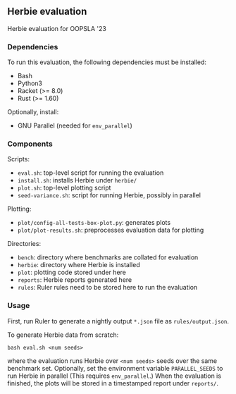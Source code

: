 ## Herbie evaluation

Herbie evaluation for OOPSLA '23

### Dependencies

To run this evaluation, the following dependencies must be installed:
 - Bash
 - Python3
 - Racket (>= 8.0)
 - Rust (>= 1.60)

Optionally, install:
 - GNU Parallel (needed for `env_parallel`)

### Components

Scripts:
- `eval.sh`: top-level script for running the evaluation
- `install.sh`: installs Herbie under `herbie/`
- `plot.sh`: top-level plotting script
- `seed-variance.sh`: script for running Herbie, possibly in parallel

Plotting:
- `plot/config-all-tests-box-plot.py`: generates plots
- `plot/plot-results.sh`: preprocesses evaluation data for plotting

Directories:
- `bench`: directory where benchmarks are collated for evaluation
- `herbie`: directory where Herbie is installed
- `plot`: plotting code stored under here
- `reports`: Herbie reports generated here
- `rules`: Ruler rules need to be stored here to run the evaluation

### Usage

First,
  run Ruler to generate a nightly output `*.json`
  file as `rules/output.json`.

To generate Herbie data from scratch:
```
bash eval.sh <num seeds>
```
  where the evaluation runs Herbie over `<num seeds>` seeds
  over the same benchmark set.
Optionally,
  set the environment variable `PARALLEL_SEEDS`
  to run Herbie in parallel (This requires `env_parallel`.)
When the evaluation is finished,
  the plots will be stored in a timestamped
  report under `reports/`.
